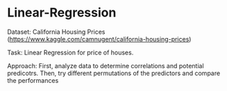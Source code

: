 # Linear-Regression

Dataset: California Housing Prices (https://www.kaggle.com/camnugent/california-housing-prices)

Task: Linear Regression for price of houses.

Approach: First, analyze data to determine correlations and potential predicotrs. 
Then, try different permutations of the predictors and compare the performances
